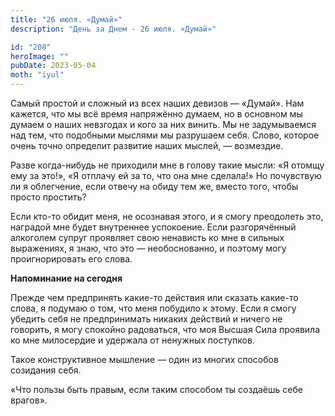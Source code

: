 ```yaml
---
title: "26 июля. «Думай»"
description: "День за Днем - 26 июля. «Думай»"

id: "208"
heroImage: ""
pubDate: 2023-05-04
moth: "iyul"
---
```


Самый простой и сложный из всех наших девизов — «Думай». Нам кажется, что мы
всё время напряжённо думаем, но в основном мы думаем о наших невзгодах и кого
за них винить. Мы не задумываемся над тем, что подобными мыслями мы разрушаем
себя. Слово, которое очень точно определит развитие наших мыслей, — возмездие.

Разве когда-нибудь не приходили мне в голову такие мысли: «Я отомщу ему за
это!», «Я отплачу ей за то, что она мне сделала!» Но почувствую ли я
облегчение, если отвечу на обиду тем же, вместо того, чтобы просто простить?

Если кто-то обидит меня, не осознавая этого, и я смогу преодолеть это,
наградой мне будет внутреннее успокоение. Если разгорячённый алкоголем супруг
проявляет свою ненависть ко мне в сильных выражениях, я знаю, что это —
необоснованно, и поэтому могу проигнорировать его слова.

**Напоминание на сегодня**

Прежде чем предпринять какие-то действия или сказать какие-то слова, я подумаю
о том, что меня побудило к этому. Если я смогу убедить себя не предпринимать
никаких действий и ничего не говорить, я могу спокойно радоваться, что моя
Высшая Сила проявила ко мне милосердие и удержала от ненужных поступков.

Такое конструктивное мышление — один из многих способов созидания себя.

«Что пользы быть правым, если таким способом ты создаёшь себе врагов».
